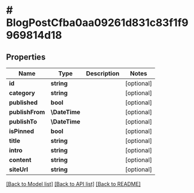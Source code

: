 # # BlogPostCfba0aa09261d831c83f1f9969814d18

## Properties

Name | Type | Description | Notes
------------ | ------------- | ------------- | -------------
**id** | **string** |  | [optional]
**category** | **string** |  | [optional]
**published** | **bool** |  | [optional]
**publishFrom** | **\DateTime** |  | [optional]
**publishTo** | **\DateTime** |  | [optional]
**isPinned** | **bool** |  | [optional]
**title** | **string** |  | [optional]
**intro** | **string** |  | [optional]
**content** | **string** |  | [optional]
**siteUrl** | **string** |  | [optional]

[[Back to Model list]](../../README.md#models) [[Back to API list]](../../README.md#endpoints) [[Back to README]](../../README.md)
